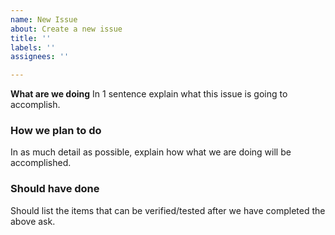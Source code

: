 ```yaml
---
name: New Issue
about: Create a new issue
title: ''
labels: ''
assignees: ''

---
```


**What are we doing**
In 1 sentence explain what this issue is going to accomplish.
### How we plan to do
In as much detail as possible, explain how what we are doing will be accomplished.
### Should have done
Should list the items that can be verified/tested after we have completed the above ask.
